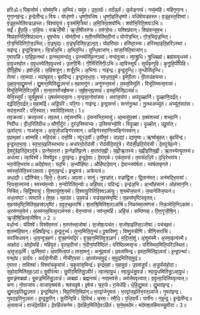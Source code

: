 

  
हरिःॐ॥ पिबा॒सोमं॑। सोम॑म॒भि। अ॒भियं। यमु॑ग्र। उ॒ग्र॒तर्दः॑। तर्द॑ऊ॒र्वं। ऊ॒र्वङ्गव्यं॑। गव्यं॒महि॑। महि॑गृणा॒नः। गृ॒णा॒नइ॑न्द्र। इ॒न्द्रेती॑न्द्र॥ वियः। योधृ॑ष्णो। धृ॒ष्णो॒वधि॑षः। धृ॒ष्णो॒इति॑धृष्णो। वधि॑षोवज्रहस्त। व॒ज्र॒ह॒स्त॒विश्वा॑। व॒ज्र॒ह॒स्तेति॑वज्रऽहस्त। विश्वा॑वृ॒त्रं। वृ॒त्रम॑मि॒त्रिया॑। अ॒मि॒त्रिया॒शवो॑भिः। शवो॑भि॒रिति॒शवः॑ऽभिः॥  
सईं॑। ईं॒पा॒हि॒। पा॒हि॒यः। यऋ॑जी॒षी। ऋ॒जी॒षीतरु॑त्रः। तरु॑त्रो॒यः। यश्शिप्र॑वान्। शिप्र॑वान्वृष॒भः। शिप्र॑वा॒निति॒शिप्र॑ऽवान्। वृ॒ष॒भोयः। योम॑ती॒नां। म॒ती॒नामिति॑म॒ती॒नां॥ योगो॑त्र॒भित्। गो॒त्र॒भिद्व॑ज्र॒भित्। गो॒त्र॒भिदिति॑गो॒त्र॒ऽभित्। व॒ज्र॒भृद्यः। व॒ज्र॒भृदिति॑व॒ज्र॒ऽभृत्। योहरि॑ष्ठाः। हरि॑ष्ठा॒स्सः। हरि॑स्था॒इति॒हरि॑ऽस्थाः। सइ॑न्द्र। इ॒न्द्र॒चि॒त्रान्। चि॒त्राँअ॒भि। अ॒भितृ॑न्धि। तृ॒न्धि॒वाजा॑न्। वाजा॒निति॒वाजा॑न्॥  
ए॒वापा॑हि। पा॒हि॒प्र॒त्नथा॑। प्र॒त्नथा॒मन्द॑तु। प्र॒त्नथेति॑प्र॒त्नऽथा॑। मन्द॑तुत्वा। त्वा॒श्रु॒धि। श्रु॒धिब्रह्म॑। ब्रह्म॑वावृ॒धस्व॑। वा॒वृ॒धस्वो॒त। व॒वृ॒धस्वेति॑व॒वृ॒धस्व॑। उ॒तगी॒र्भिः। गी॒र्भिरिति॑गीः॒ऽभिः॥ आ॒विस्सूर्यं॑। सुर्यं॑कृणुहि। कृ॒णु॒हि॒पी॑पिहि। पी॒पि॒ही॒षः॑। इषो॑ज॒हि। ज॒हिशत्रू॑न्। शत्रूँ॑र॒भि। अ॒भिगाः। गाइ॑न्द्र। इ॒न्द्र॒तृ॒न्धि॒। तृ॒न्धीति॑तृन्धि।  
तेत्वा॑। त्वा॒मदाः॑। मदा॑बृ॒हत्। बृ॒हदि॑न्द्र। इ॒न्द्र॒स्व॒धा॒वः॒। स्व॒धा॒व॒इ॒मे। इ॒मेपी॒ताः। पी॒ताउ॑क्षयन्त। उ॒क्ष॒य॒न्त॒द्यु॒मन्तं॑। द्यु॒मन्त॒मिति॑द्यु॒ऽमन्तं॑॥ म॒हामनू॑नं। अनू॑नन्त॒वसं॑। त॒वसं॒विभू॑तिं। विभू॑तिम्मत्स॒रासः॑। विभू॑ति॒मिति॒विऽभू॑तिं। म॒त्स॒रासो॑जर्हृषन्त। ज॒र्हृ॒ष॒न्त॒प्र॒साहं॑। प्र॒सह॒मिति॑प्र॒ऽसहं॑॥  
येभि॒स्सूर्यं॑। सूर्य॑मु॒षसं॑। उ॒षसं॑मन्दसा॒नः। म॒न्द॒सा॒नोवा॑सयः। अवा॑स॒योप॑। अप॑दृ॒ळ्हानि॑। दृ॒ळ्हानि॒दर्द्र॑त्। दर्द्र॒दिति॒दर्द्र॑त्॥ म॒हामद्रिं॑। अद्रिं॒परि॑। परि॒गाः। गाइ॑न्द्र। इ॒न्द्र॒सन्तं॑। सन्तं॑नु॒त्था। नु॒त्थाअच्यु॑तं। अच्यु॑तं॒सद॑सः। सद॑स॒स्परि॑। परि॒स्वात्। स्वादिति॒स्वात्। 1॥  
तव॒क्रत्वा॑। क्रत्वा॒तव॑। तव॒तत्। तद्दं॒सना॑भिः। दं॒सना॑भिरा॒मासु॑। आ॒मासु॑प॒क्वं। प॒क्वंशच्या॑। शच्या॒नि। निदी॑धः। दी॒ध॒रिति॑दीधः॥ और्णॊ॒र्दुरः॑। दुर॑उ॒स्रिया॑भ्यः। उ॒स्रिया॑भ्यो॒वि। विदृ॒ळ्हा। दृ॒ळ्हॊत्। उदू॒र्वात्। ऊ॒र्वाद्गाः। गाअ॑सृजः। अ॒सृ॒जो॒अङ्गि॑रस्वान्। अङ्गि॑रस्वा॒नित्यङ्गि॑रस्वान्॥  
प॒प्राथ॒क्षां। क्षाम्महि॑। महि॒दंसः॑। दसो॒वि। व्यू॑१॒॑उ॒र्वी। उ॒र्वीमुप॑। उप॒द्यां। द्यामृ॒ष्वः। ऋ॒ष्वोबृ॒हत्। बृ॒हदि॑न्द्र। इ॒न्द्र॒स्त॒भा॒यः॒। स्त॒भा॒य॒इति॑स्तभायः॥ अधा॑रयो॒रोद॑सी। रोद॑सीदे॒वपु॑त्रे। रोद॑सी॒इति॒रोद॑सी। दे॒वपु॑त्रेप्र॒त्ने। दे॒वपु॑त्रे॒इति॑दे॒वऽपु॑त्रे। प्र॒त्नेमा॒तरा॑। प्र॒त्नेइति॑प्र॒त्ने। मा॒तरा॑य॒ह्वी। य॒ह्वीऋ॒तस्य॑। य॒ह्वीइति॑य॒ह्वी। ऋ॒तस्येत्यृ॒तस्य॑॥  
अध॑त्वा। त्वा॒विश्वे॑। विश्वे॑पु॒रः। पु॒रइ॑न्द्र। इ॒न्द्र॒दे॒वाः। दे॒वाएकं॑। एकं॑त॒वसं॑। त॒वसं॑दधि॒रे। द॒धि॒रेभरा॑य। भरा॒येति॒भरा॑य॥ अदे॑वो॒यत्। यद॒भि। अ॒भ्यौहि॑ष्टः। औहि॑ष्टदे॒वान्। दे॒वान्त्स्व॑र्षता। स्व॑र्षतावृणते। स्व॑र्स्सा॒तेति॒स्वः॑ऽसाता। वृ॒ण॒त॒इन्द्रं॑। इन्द्र॒मत्र॑। अत्रेत्यत्र॑॥  
अध॒द्यौः। द्यौश्चि॑त्। चि॒त्ते॒। ते॒अप॑। अप॒सा। सानु॑। नुवज्रा॑त्। वज्रा॑द्वि॒ता। द्वि॒तान॑मत्। अन॑मद्भि॒यसा॑। भि॒यसा॒स्वस्य॑। स्वस्य॑म॒न्योः। म॒न्योरिति॑म॒न्योः॥ अहिं॒यत्। यदिन्द्रः॑। इन्द्र॑अ॒भि। अ॒भ्यौह॑सानं। ओह॑सानं॒नि। निचि॑त्। चि॒द्वि॒श्वायुः॑। वि॒श्वायु॑श्श॒यथे॑। वि॒श्वायु॒रिति॑वि॒श्वऽआ॑युः। श॒यथे॑ज॒घान॑। ज॒घानेति॑ज॒घान॑॥  
अध॒त्वष्टा॑। त्वष्टा॑ते। ते॒म॒हः। म॒हउ॑ग्र। उ॒ग्र॒वज्रं॑। वज्रं॑स॒हस्र॑भृष्टिं। स॒हस्र॑भृष्टिंववृतत्। स॒हस्र॑भृष्टि॒मिति॑स॒हस्र॑ऽभृष्टिं। व॒वृ॒त॒च्छ॒ताश्रिं॑। श॒ताश्रि॒मिति॑श॒तऽअ॑श्रिं॥ निका॑मम॒रम॑णसं। ऩिका॒मेति॒निऽका॑मं। अ॒रम॑णसं॒येन॑। अ॒रम॑नस॒मित्य॒रऽम॑नसं। येन॒नव॑न्तं। नव॑न्त॒महिं॑। अहिं॒सं। सम्पि॑णक्। पि॒ण॒गृ॒जी॒षि॒न्। ऋ॒जी॒षि॒न्नित्यृ॑जीषिन् ॥ 2 ॥  
वर्धा॒न्यं। यंविश्वे॑। विश्वे॑म॒रुतः॑। म॒रुत॑स्स॒जोषाः॑। स॒जोषाः॒पच॑त्। स॒जोषा॒इति॑स॒ऽजोषाः॑। पच॑च्छ॒तं। श॒तम्म॑हि॒षान्। म॒हिषाँइ॑न्द्र। इ॒न्द्र॒तुभ्यं॑। तुभ्य॒मिति॒तुभ्यं॑॥ पू॒षाविष्णुः॑। विष्णु॒स्त्रीणि॑। त्रीणि॒सरा॑सिं। सरां॑सिधावन्। धा॒व॒न्वृ॒त्र॒हणं॑। वृ॒त्र॒हणं॑मदि॒रं। वृ॒त्र॒हन॒मिति॑वृ॒त्र॒ऽहनं॑। म॒दि॒रमं॒शुं। अं॒शुम॑स्मै। अ॒स्मा॒इत्य॑स्मै॥  
आक्षोदः॑। क्षोदो॒महि॑। महि॑वृ॒तं। वृ॒तन्न॒दीनां॑। न॒दीनां॒परि॑ष्ठितं। परि॑ष्ठितमसृजः। परि॑स्थित॒मिति॒परि॑ऽस्थितं। अ॒सृ॒ज॒ऊ॒र्मिं। ऊ॒र्मिम॒पां। अ॒पामित्य॒पां॥ तासा॒मनु॑। अनु॑प्र॒वतां॑। प्र॒वता॑मिन्द्र। प्र॒वता॒मिति॑प्र॒ऽवतां॑। इ॒न्द्र॒पन्थां॑। पन्थां॒प्र। प्रार्द॑यः। अर्द॑यो॒नीचीः॑। नीची॑र॒पसः॑। अ॒पस॑स्समु॒द्रं। स॒मु॒द्रमिति॑स॒मु॒द्रं॥  
ए॒वाता। ताविश्वा॑। विश्वा॑चकृ॒वांसं॑। च॒कृ॒वांस॒मिन्द्रं॑। इन्द्रं॑म॒हां। म॒हामु॒ग्रं। उ॒ग्रम॑जु॒र्यं। अ॒जु॒र्यंस॑हो॒दां। स॒हो॒दामिति॑स॒हः॒ऽदां॥ सु॒वीरं॑त्वा। सु॒वीर॒मिति॑सु॒ऽवीरं॑। त्वा॒स्वा॒यु॒धं। स्वा॒यु॒धंसु॒वज्रं॑। स्वा॒यु॒धमिति॑सु॒ऽआ॒यु॒धं। सु॒वज्रं॒माब्रह्म॑। सु॒वज्र॒मिति॑सु॒ऽवज्रं॑। आब्रह्म॑। ब्रह्म॒नव्यं॑। नव्य॒मव॑से। अव॑सेववृत्यात्। व॒वृ॒त्या॒दिति॑ववृत्यात्॥  
सनः॑। नो॒वाजा॑य। वाजा॑य॒श्रव॑से। श्रव॑सइ॒षे। इ॒षेच॑। च॒रा॒ये। रा॒येधे॑हि। धे॒हि॒द्यु॒मतः॑। द्यु॒मत॑इन्द्र। द्यु॒मत॒इति॑द्यु॒ऽमतः॑। इ॒न्द्र॒विप्रा॑न्। विप्रा॒निति॒विप्रा॑न्॥ भ॒रद्वा॑जेनृ॒वतः॑। भ॒रद्वा॑ज॒इति॑भ॒रत्ऽवा॑जे। नृ॒वत॑इन्द्र। नृ॒वत॒इति॑नृ॒ऽवतः॑। इ॒न्द्र॒सू॒रीन्। सू॒रीन्दि॒वि। दि॒विच॑। च॒स्म॒। स्मै॒धि॒। ए॒धि॒पार्ये॑। पार्ये॑नः। न॒इ॒न्द्र॒। इ॒न्द्रेती॑न्द्र॥  
अ॒यावाजं॑। वाजं॑दे॒वहि॑तं। दे॒वहि॑तंसनेम। दे॒वहि॑त॒मिति॑दे॒वऽहि॑तं। स॒ने॒म॒मदे॑म। मदे॑मश॒तहि॑मास्सु॒वीराः॑। 3॥  
